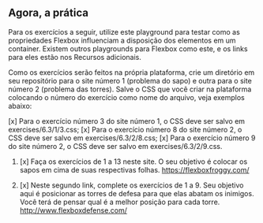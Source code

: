## Agora, a prática

Para os exercícios a seguir, utilize este playground para testar como as propriedades Flexbox influenciam a disposição dos elementos em um container. Existem outros playgrounds para Flexbox como este, e os links para eles estão nos Recursos adicionais.

Como os exercícios serão feitos na própria plataforma, crie um diretório em seu repositório para o site número 1 (problema do sapo) e outra para o site número 2 (problema das torres). Salve o CSS que você criar na plataforma colocando o número do exercício como nome do arquivo, veja exemplos abaixo:

[x] Para o exercício número 3 do site número 1, o CSS deve ser salvo em exercises/6.3/1/3.css;
[x] Para o exercício número 8 do site número 2, o CSS deve ser salvo em exercises/6.3/2/8.css;
[x] Para o exercício número 9 do site número 2, o CSS deve ser salvo em exercises/6.3/2/9.css.

1. [x] Faça os exercícios de 1 a 13 neste site. O seu objetivo é colocar os sapos em cima de suas respectivas folhas. https://flexboxfroggy.com/

1. [x] Neste segundo link, complete os exercícios de 1 a 9. Seu objetivo aqui é posicionar as torres de defesa para que elas abatam os inimigos. Você terá de pensar qual é a melhor posição para cada torre.
http://www.flexboxdefense.com/
